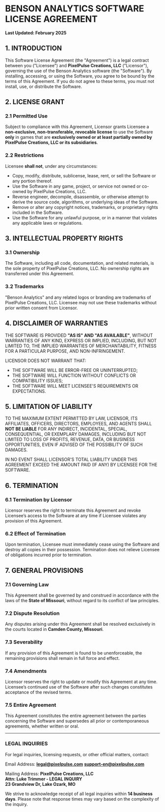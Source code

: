 # **BENSON ANALYTICS SOFTWARE LICENSE AGREEMENT**  
**Last Updated: February 2025**  

## **1. INTRODUCTION**  
This Software License Agreement (the "Agreement") is a legal contract between you ("Licensee") and **PixelPulse Creations, LLC** ("Licensor"), governing the use of the Benson Analytics software (the "Software"). By installing, accessing, or using the Software, you agree to be bound by the terms of this Agreement. If you do not agree to these terms, you must not install, use, or distribute the Software.  

## **2. LICENSE GRANT**  
### 2.1 **Permitted Use**  
Subject to compliance with this Agreement, Licensor grants Licensee a **non-exclusive, non-transferable, revocable license** to use the Software **only** in games that are **exclusively owned or at least partially owned by PixelPulse Creations, LLC or its subsidiaries**.  

### 2.2 **Restrictions**  
Licensee **shall not**, under any circumstances:  
- Copy, modify, distribute, sublicense, lease, rent, or sell the Software or any portion thereof.  
- Use the Software in any game, project, or service not owned or co-owned by PixelPulse Creations, LLC.  
- Reverse engineer, decompile, disassemble, or otherwise attempt to derive the source code, algorithms, or underlying ideas of the Software.  
- Remove or alter any copyright notices, trademarks, or proprietary rights included in the Software.  
- Use the Software for any unlawful purpose, or in a manner that violates any applicable laws or regulations.  

## **3. INTELLECTUAL PROPERTY RIGHTS**  
### 3.1 **Ownership**  
The Software, including all code, documentation, and related materials, is the sole property of PixelPulse Creations, LLC. No ownership rights are transferred under this Agreement.  

### 3.2 **Trademarks**  
"Benson Analytics" and any related logos or branding are trademarks of PixelPulse Creations, LLC. Licensee may not use these trademarks without prior written consent from Licensor.  

## **4. DISCLAIMER OF WARRANTIES**  
THE SOFTWARE IS PROVIDED **"AS IS" AND "AS AVAILABLE"**, WITHOUT WARRANTIES OF ANY KIND, EXPRESS OR IMPLIED, INCLUDING, BUT NOT LIMITED TO, THE IMPLIED WARRANTIES OF MERCHANTABILITY, FITNESS FOR A PARTICULAR PURPOSE, AND NON-INFRINGEMENT.  

LICENSOR DOES NOT WARRANT THAT:  
- THE SOFTWARE WILL BE ERROR-FREE OR UNINTERRUPTED;  
- THE SOFTWARE WILL FUNCTION WITHOUT CONFLICTS OR COMPATIBILITY ISSUES;  
- THE SOFTWARE WILL MEET LICENSEE'S REQUIREMENTS OR EXPECTATIONS.  

## **5. LIMITATION OF LIABILITY**  
TO THE MAXIMUM EXTENT PERMITTED BY LAW, LICENSOR, ITS AFFILIATES, OFFICERS, DIRECTORS, EMPLOYEES, AND AGENTS SHALL **NOT BE LIABLE** FOR ANY INDIRECT, INCIDENTAL, SPECIAL, CONSEQUENTIAL, OR EXEMPLARY DAMAGES, INCLUDING BUT NOT LIMITED TO LOSS OF PROFITS, REVENUE, DATA, OR BUSINESS OPPORTUNITIES, EVEN IF ADVISED OF THE POSSIBILITY OF SUCH DAMAGES.  

IN NO EVENT SHALL LICENSOR'S TOTAL LIABILITY UNDER THIS AGREEMENT EXCEED THE AMOUNT PAID (IF ANY) BY LICENSEE FOR THE SOFTWARE.  

## **6. TERMINATION**  
### 6.1 **Termination by Licensor**  
Licensor reserves the right to terminate this Agreement and revoke Licensee’s access to the Software at any time if Licensee violates any provision of this Agreement.  

### 6.2 **Effect of Termination**  
Upon termination, Licensee must immediately cease using the Software and destroy all copies in their possession. Termination does not relieve Licensee of obligations incurred prior to termination.  

## **7. GENERAL PROVISIONS**  
### 7.1 **Governing Law**  
This Agreement shall be governed by and construed in accordance with the laws of the **State of Missouri**, without regard to its conflict of law principles.  

### 7.2 **Dispute Resolution**  
Any disputes arising under this Agreement shall be resolved exclusively in the courts located in **Camden County, Missouri**.  

### 7.3 **Severability**  
If any provision of this Agreement is found to be unenforceable, the remaining provisions shall remain in full force and effect.  

### 7.4 **Amendments**  
Licensor reserves the right to update or modify this Agreement at any time. Licensee’s continued use of the Software after such changes constitutes acceptance of the revised terms.  

### 7.5 **Entire Agreement**  
This Agreement constitutes the entire agreement between the parties concerning the Software and supersedes all prior or contemporaneous agreements, whether written or oral.  

---

### **LEGAL INQUIRIES**  
For legal inquiries, licensing requests, or other official matters, contact: 
 
Email Address:
**legal@pixelpulse.com**
**support-en@pixelpulse.com**

Mailing Address:
**PixelPulse Creations, LLC**  
**Attn: Luke Trimmer - LEGAL INQUIRY**  
**23 Grandview Dr, Lake Ozark, MO**  

We strive to acknowledge receipt of all legal inquiries within **14 business days**. Please note that response times may vary based on the complexity of the inquiry.
